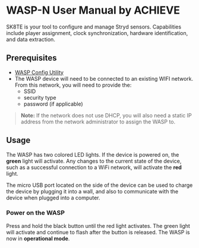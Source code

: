 # WASP-N User Manual by ACHIEVE

SK8TE is your tool to configure and manage Stryd sensors. Capabilities include player assignment, clock synchronization, hardware identification, and data extraction.

## Prerequisites

 - [WASP Config Utility](https://support.npe.fit/hc/en-us/article_attachments/9893868124308)
 - The WASP device will need to be connected to an existing WIFI network. From this network, you will need to provide the:
    - SSID
    - security type
    - password (if applicable)

> **Note:** If the network does not use DHCP, you will also need a static IP address from the network administrator to assign the WASP to.

## Usage

The WASP has two colored LED lights. If the device is powered on, the **green** light will activate. Any changes to the current state of the device, such as a successful connection to a WiFi network, will activate the **red** light.

The micro USB port located on the side of the device can be used to charge the device by plugging it into a wall, and also to communicate with the device when plugged into a computer.

### Power on the WASP

Press and hold the black button until the red light activates. The green light will activate and continue to flash after the button is released. The WASP is now in **operational mode**.
